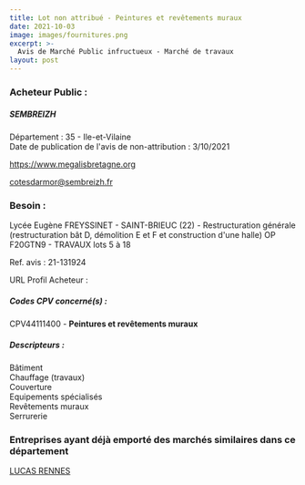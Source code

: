 ```yaml
---
title: Lot non attribué - Peintures et revêtements muraux
date: 2021-10-03
image: images/fournitures.png
excerpt: >-
  Avis de Marché Public infructueux - Marché de travaux
layout: post
---
```


### Acheteur Public :
##### SEMBREIZH
Département : 35 - Ile-et-Vilaine<br/>
Date de publication de l'avis de non-attribution : 3/10/2021


https://www.megalisbretagne.org

cotesdarmor@sembreizh.fr


### Besoin :

Lycée Eugène FREYSSINET - SAINT-BRIEUC (22) - Restructuration générale (restructuration bât D, démolition E et F et construction d'une halle) OP F20GTN9 - TRAVAUX lots 5 à 18

Ref. avis : 21-131924

URL Profil Acheteur : 

##### Codes CPV concerné(s) :
CPV44111400 - **Peintures et revêtements muraux** <br/>

##### Descripteurs :
Bâtiment <br/>
Chauffage (travaux) <br/>
Couverture <br/>
Equipements spécialisés <br/>
Revêtements muraux <br/>
Serrurerie <br/>

### Entreprises ayant déjà emporté des marchés similaires dans ce département
<a href="/entreprise-555/siren-398294066">LUCAS RENNES</a><br/><br/>

